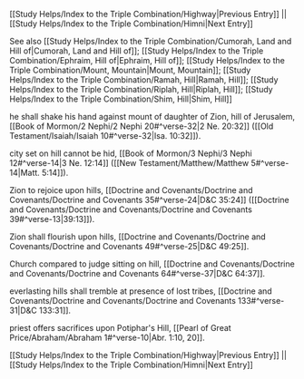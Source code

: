 [[Study Helps/Index to the Triple Combination/Highway|Previous Entry]]  ||  [[Study Helps/Index to the Triple Combination/Himni|Next Entry]]

 See also [[Study Helps/Index to the Triple Combination/Cumorah, Land and Hill of|Cumorah, Land and Hill of]]; [[Study Helps/Index to the Triple Combination/Ephraim, Hill of|Ephraim, Hill of]]; [[Study Helps/Index to the Triple Combination/Mount, Mountain|Mount, Mountain]]; [[Study Helps/Index to the Triple Combination/Ramah, Hill|Ramah, Hill]]; [[Study Helps/Index to the Triple Combination/Riplah, Hill|Riplah, Hill]]; [[Study Helps/Index to the Triple Combination/Shim, Hill|Shim, Hill]]

 he shall shake his hand against mount of daughter of Zion, hill of Jerusalem, [[Book of Mormon/2 Nephi/2 Nephi 20#^verse-32|2 Ne. 20:32]] ([[Old Testament/Isaiah/Isaiah 10#^verse-32|Isa. 10:32]]).

 city set on hill cannot be hid, [[Book of Mormon/3 Nephi/3 Nephi 12#^verse-14|3 Ne. 12:14]] ([[New Testament/Matthew/Matthew 5#^verse-14|Matt. 5:14]]).

 Zion to rejoice upon hills, [[Doctrine and Covenants/Doctrine and Covenants/Doctrine and Covenants 35#^verse-24|D&C 35:24]] ([[Doctrine and Covenants/Doctrine and Covenants/Doctrine and Covenants 39#^verse-13|39:13]]).

 Zion shall flourish upon hills, [[Doctrine and Covenants/Doctrine and Covenants/Doctrine and Covenants 49#^verse-25|D&C 49:25]].

 Church compared to judge sitting on hill, [[Doctrine and Covenants/Doctrine and Covenants/Doctrine and Covenants 64#^verse-37|D&C 64:37]].

 everlasting hills shall tremble at presence of lost tribes, [[Doctrine and Covenants/Doctrine and Covenants/Doctrine and Covenants 133#^verse-31|D&C 133:31]].

 priest offers sacrifices upon Potiphar's Hill, [[Pearl of Great Price/Abraham/Abraham 1#^verse-10|Abr. 1:10, 20]].

[[Study Helps/Index to the Triple Combination/Highway|Previous Entry]]  ||  [[Study Helps/Index to the Triple Combination/Himni|Next Entry]]